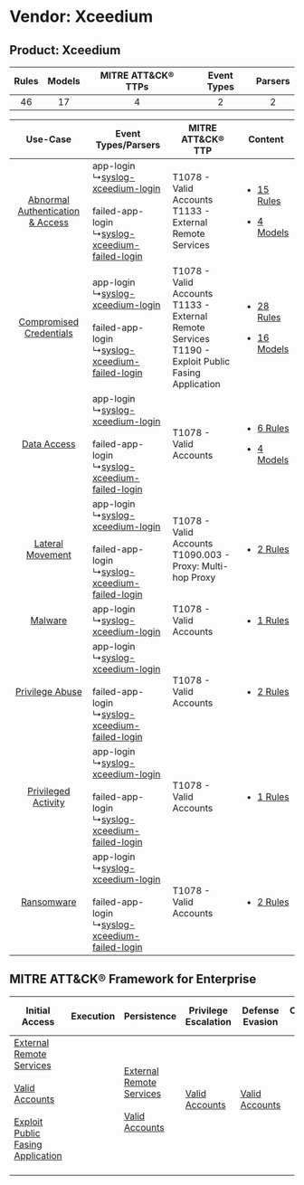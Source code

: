 Vendor: Xceedium
================
Product: Xceedium
-----------------
| Rules | Models | MITRE ATT&CK® TTPs | Event Types | Parsers |
|:-----:|:------:|:------------------:|:-----------:|:-------:|
|  46   |   17   |         4          |      2      |    2    |

|    Use-Case    | Event Types/Parsers    | MITRE ATT&CK® TTP    | Content    |
|:----:| ---- | ---- | ---- |
| [Abnormal Authentication & Access](../../../UseCases/uc_abnormal_authentication_&_access.md) |  app-login<br> ↳[syslog-xceedium-login](Ps/pC_syslogxceediumlogin.md)<br><br> failed-app-login<br> ↳[syslog-xceedium-failed-login](Ps/pC_syslogxceediumfailedlogin.md)<br> | T1078 - Valid Accounts<br>T1133 - External Remote Services<br>    | [<ul><li>15 Rules</li></ul><ul><li>4 Models</li></ul>](RM/r_m_xceedium_xceedium_Abnormal_Authentication_&_Access.md) |
|          [Compromised Credentials](../../../UseCases/uc_compromised_credentials.md)          |  app-login<br> ↳[syslog-xceedium-login](Ps/pC_syslogxceediumlogin.md)<br><br> failed-app-login<br> ↳[syslog-xceedium-failed-login](Ps/pC_syslogxceediumfailedlogin.md)<br> | T1078 - Valid Accounts<br>T1133 - External Remote Services<br>T1190 - Exploit Public Fasing Application<br> | [<ul><li>28 Rules</li></ul><ul><li>16 Models</li></ul>](RM/r_m_xceedium_xceedium_Compromised_Credentials.md)         |
|    [Data Access](../../../UseCases/uc_data_access.md)    |  app-login<br> ↳[syslog-xceedium-login](Ps/pC_syslogxceediumlogin.md)<br><br> failed-app-login<br> ↳[syslog-xceedium-failed-login](Ps/pC_syslogxceediumfailedlogin.md)<br> | T1078 - Valid Accounts<br>    | [<ul><li>6 Rules</li></ul><ul><li>4 Models</li></ul>](RM/r_m_xceedium_xceedium_Data_Access.md)    |
|    [Lateral Movement](../../../UseCases/uc_lateral_movement.md)    |  app-login<br> ↳[syslog-xceedium-login](Ps/pC_syslogxceediumlogin.md)<br><br> failed-app-login<br> ↳[syslog-xceedium-failed-login](Ps/pC_syslogxceediumfailedlogin.md)<br> | T1078 - Valid Accounts<br>T1090.003 - Proxy: Multi-hop Proxy<br>    | [<ul><li>2 Rules</li></ul>](RM/r_m_xceedium_xceedium_Lateral_Movement.md)    |
|    [Malware](../../../UseCases/uc_malware.md)    |  app-login<br> ↳[syslog-xceedium-login](Ps/pC_syslogxceediumlogin.md)<br>    | T1078 - Valid Accounts<br>    | [<ul><li>1 Rules</li></ul>](RM/r_m_xceedium_xceedium_Malware.md)    |
|    [Privilege Abuse](../../../UseCases/uc_privilege_abuse.md)    |  app-login<br> ↳[syslog-xceedium-login](Ps/pC_syslogxceediumlogin.md)<br><br> failed-app-login<br> ↳[syslog-xceedium-failed-login](Ps/pC_syslogxceediumfailedlogin.md)<br> | T1078 - Valid Accounts<br>    | [<ul><li>2 Rules</li></ul>](RM/r_m_xceedium_xceedium_Privilege_Abuse.md)    |
|    [Privileged Activity](../../../UseCases/uc_privileged_activity.md)    |  app-login<br> ↳[syslog-xceedium-login](Ps/pC_syslogxceediumlogin.md)<br><br> failed-app-login<br> ↳[syslog-xceedium-failed-login](Ps/pC_syslogxceediumfailedlogin.md)<br> | T1078 - Valid Accounts<br>    | [<ul><li>1 Rules</li></ul>](RM/r_m_xceedium_xceedium_Privileged_Activity.md)    |
|    [Ransomware](../../../UseCases/uc_ransomware.md)    |  app-login<br> ↳[syslog-xceedium-login](Ps/pC_syslogxceediumlogin.md)<br><br> failed-app-login<br> ↳[syslog-xceedium-failed-login](Ps/pC_syslogxceediumfailedlogin.md)<br> | T1078 - Valid Accounts<br>    | [<ul><li>2 Rules</li></ul>](RM/r_m_xceedium_xceedium_Ransomware.md)    |

MITRE ATT&CK® Framework for Enterprise
--------------------------------------
| Initial Access                                                                                                                                                                                                                         | Execution | Persistence                                                                                                                                      | Privilege Escalation                                                | Defense Evasion                                                     | Credential Access | Discovery | Lateral Movement | Collection | Command and Control                                                                                                                       | Exfiltration | Impact |
| -------------------------------------------------------------------------------------------------------------------------------------------------------------------------------------------------------------------------------------- | --------- | ------------------------------------------------------------------------------------------------------------------------------------------------ | ------------------------------------------------------------------- | ------------------------------------------------------------------- | ----------------- | --------- | ---------------- | ---------- | ----------------------------------------------------------------------------------------------------------------------------------------- | ------------ | ------ |
| [External Remote Services](https://attack.mitre.org/techniques/T1133)<br><br>[Valid Accounts](https://attack.mitre.org/techniques/T1078)<br><br>[Exploit Public Fasing Application](https://attack.mitre.org/techniques/T1190)<br><br> |           | [External Remote Services](https://attack.mitre.org/techniques/T1133)<br><br>[Valid Accounts](https://attack.mitre.org/techniques/T1078)<br><br> | [Valid Accounts](https://attack.mitre.org/techniques/T1078)<br><br> | [Valid Accounts](https://attack.mitre.org/techniques/T1078)<br><br> |                   |           |                  |            | [Proxy: Multi-hop Proxy](https://attack.mitre.org/techniques/T1090/003)<br><br>[Proxy](https://attack.mitre.org/techniques/T1090)<br><br> |              |        |